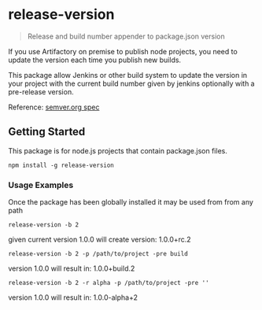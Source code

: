 # release-version

> Release and build number appender to package.json version

If you use Artifactory on premise to publish node projects,
you need to update the version each time you publish new builds.

This package allow Jenkins or other build system to update the version in your project
with the current build number given by jenkins optionally with a pre-release version.

Reference: [semver.org spec](http://semver.org/#spec-item-9)

## Getting Started
This package is for node.js projects that contain package.json files.

```shell
npm install -g release-version
```


### Usage Examples
Once the package has been globally installed it may be used from from any path



```shell
release-version -b 2
```
given current version 1.0.0 will create version: 1.0.0+rc.2


```shell
release-version -b 2 -p /path/to/project -pre build
```
version 1.0.0 will result in: 1.0.0+build.2


```shell
release-version -b 2 -r alpha -p /path/to/project -pre ''
```
version 1.0.0 will result in: 1.0.0-alpha+2

